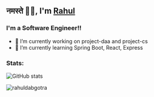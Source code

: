 ## नमस्ते 🙏🏼, I'm [Rahul](https://github.com/rahuldabgotra)

### I'm a Software Engineer!!

 - 🔭 I’m currently working on project-daa and project-cs   
 - 🌱 I’m currently learning Spring Boot, React, Express

<!-- Social Media Additions 
### Connect with me:
-->


<!-- Stats-->
### Stats:
![GitHub stats](https://github-readme-stats.vercel.app/api?username=rahuldabgotra&show_icons=true&count_private=true&theme=tokyonight)  

<!-- Counter -->
<p align="left"> <img src="https://komarev.com/ghpvc/?username=rahuldabgotra&label=Profile%20views&color=6805D3&style=flat" alt="rahuldabgotra" /> </p>


<!--
**rahuldabgotra/rahuldabgotra** is a ✨ _special_ ✨ repository because its `README.md` (this file) appears on your GitHub profile.
Here are some ideas to get you started:
- 🔭 I’m currently working on ...
- 🌱 I’m currently learning ...
- 👯 I’m looking to collaborate on ...
- 🤔 I’m looking for help with ...
- 💬 Ask me about ...
- 📫 How to reach me: ...
- 😄 Pronouns: ...
- ⚡ Fun fact: ...
-->
